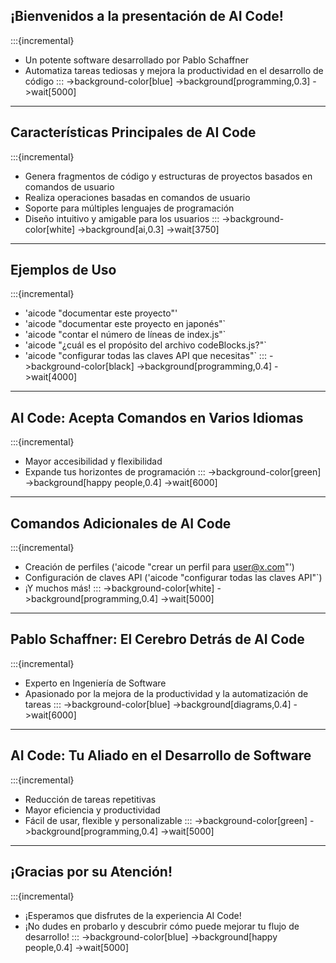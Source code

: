 ## ¡Bienvenidos a la presentación de AI Code!
:::{incremental}
- Un potente software desarrollado por Pablo Schaffner
- Automatiza tareas tediosas y mejora la productividad en el desarrollo de código
:::
->background-color[blue]
->background[programming,0.3]
->wait[5000]

---

## Características Principales de AI Code
:::{incremental}
- Genera fragmentos de código y estructuras de proyectos basados en comandos de usuario
- Realiza operaciones basadas en comandos de usuario
- Soporte para múltiples lenguajes de programación
- Diseño intuitivo y amigable para los usuarios
:::
->background-color[white]
->background[ai,0.3]
->wait[3750]

---

## Ejemplos de Uso
:::{incremental}
- 'aicode "documentar este proyecto"'
- 'aicode "documentar este proyecto en japonés"`
- 'aicode "contar el número de líneas de index.js"`
- 'aicode "¿cuál es el propósito del archivo codeBlocks.js?"`
- 'aicode "configurar todas las claves API que necesitas"`
:::
->background-color[black]
->background[programming,0.4]
->wait[4000]

---

## AI Code: Acepta Comandos en Varios Idiomas
:::{incremental}
- Mayor accesibilidad y flexibilidad
- Expande tus horizontes de programación
:::
->background-color[green]
->background[happy people,0.4]
->wait[6000]

---

## Comandos Adicionales de AI Code
:::{incremental}
- Creación de perfiles ('aicode "crear un perfil para user@x.com"')
- Configuración de claves API ('aicode "configurar todas las claves API"`)
- ¡Y muchos más!
:::
->background-color[white]
->background[programming,0.4]
->wait[5000]

---

## Pablo Schaffner: El Cerebro Detrás de AI Code
:::{incremental}
- Experto en Ingeniería de Software
- Apasionado por la mejora de la productividad y la automatización de tareas
:::
->background-color[blue]
->background[diagrams,0.4]
->wait[6000]

---

## AI Code: Tu Aliado en el Desarrollo de Software
:::{incremental}
- Reducción de tareas repetitivas
- Mayor eficiencia y productividad
- Fácil de usar, flexible y personalizable
:::
->background-color[green]
->background[programming,0.4]
->wait[5000]

---

## ¡Gracias por su Atención!
:::{incremental}
- ¡Esperamos que disfrutes de la experiencia AI Code!
- ¡No dudes en probarlo y descubrir cómo puede mejorar tu flujo de desarrollo!
:::
->background-color[blue]
->background[happy people,0.4]
->wait[5000]
